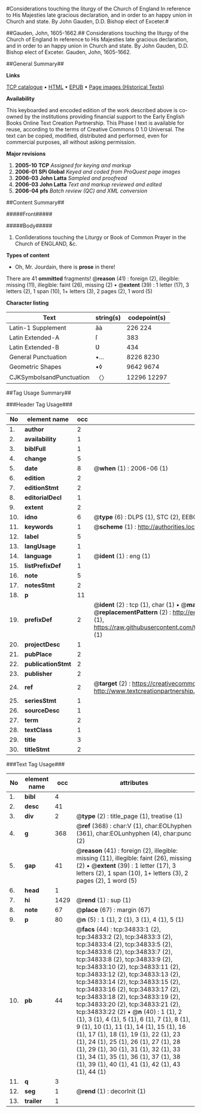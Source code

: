 #Considerations touching the liturgy of the Church of England In reference to His Majesties late gracious declaration, and in order to an happy union in Church and state. By John Gauden, D.D. Bishop elect of Exceter.#

##Gauden, John, 1605-1662.##
Considerations touching the liturgy of the Church of England In reference to His Majesties late gracious declaration, and in order to an happy union in Church and state. By John Gauden, D.D. Bishop elect of Exceter.
Gauden, John, 1605-1662.

##General Summary##

**Links**

[TCP catalogue](http://www.ota.ox.ac.uk/tcp/)  • 
[HTML](http://tei.it.ox.ac.uk/tcp/Texts-HTML/free/A42/A42477.html)  • 
[EPUB](http://tei.it.ox.ac.uk/tcp/Texts-EPUB/free/A42/A42477.epub) • 
[Page images (Historical Texts)](https://data.historicaltexts.jisc.ac.uk/view?pubId=eebo-99830382e&pageId=eebo-99830382e-34833-1)

**Availability**

This keyboarded and encoded edition of the
	       work described above is co-owned by the institutions
	       providing financial support to the Early English Books
	       Online Text Creation Partnership. This Phase I text is
	       available for reuse, according to the terms of Creative
	       Commons 0 1.0 Universal. The text can be copied,
	       modified, distributed and performed, even for
	       commercial purposes, all without asking permission.

**Major revisions**

1. __2005-10__ __TCP__ *Assigned for keying and markup*
1. __2006-01__ __SPi Global__ *Keyed and coded from ProQuest page images*
1. __2006-03__ __John Latta__ *Sampled and proofread*
1. __2006-03__ __John Latta__ *Text and markup reviewed and edited*
1. __2006-04__ __pfs__ *Batch review (QC) and XML conversion*

##Content Summary##

#####Front#####

#####Body#####

1. Conſiderations touching the Liturgy or Book of Common Prayer in the Church of ENGLAND, &c.

**Types of content**

  * Oh, Mr. Jourdain, there is **prose** in there!

There are 41 **ommitted** fragments! 
 @__reason__ (41) : foreign (2), illegible: missing (11), illegible: faint (26), missing (2)  •  @__extent__ (39) : 1 letter (17), 3 letters (2), 1 span (10), 1+ letters (3), 2 pages (2), 1 word (5)

**Character listing**


|Text|string(s)|codepoint(s)|
|---|---|---|
|Latin-1 Supplement|âà|226 224|
|Latin Extended-A|ſ|383|
|Latin Extended-B|Ʋ|434|
|General Punctuation|•…|8226 8230|
|Geometric Shapes|▪◊|9642 9674|
|CJKSymbolsandPunctuation|〈〉|12296 12297|

##Tag Usage Summary##

###Header Tag Usage###

|No|element name|occ|attributes|
|---|---|---|---|
|1.|__author__|2||
|2.|__availability__|1||
|3.|__biblFull__|1||
|4.|__change__|5||
|5.|__date__|8| @__when__ (1) : 2006-06 (1)|
|6.|__edition__|2||
|7.|__editionStmt__|2||
|8.|__editorialDecl__|1||
|9.|__extent__|2||
|10.|__idno__|6| @__type__ (6) : DLPS (1), STC (2), EEBO-CITATION (1), PROQUEST (1), VID (1)|
|11.|__keywords__|1| @__scheme__ (1) : http://authorities.loc.gov/ (1)|
|12.|__label__|5||
|13.|__langUsage__|1||
|14.|__language__|1| @__ident__ (1) : eng (1)|
|15.|__listPrefixDef__|1||
|16.|__note__|5||
|17.|__notesStmt__|2||
|18.|__p__|11||
|19.|__prefixDef__|2| @__ident__ (2) : tcp (1), char (1)  •  @__matchPattern__ (2) : ([0-9\-]+):([0-9IVX]+) (1), (.+) (1)  •  @__replacementPattern__ (2) : http://eebo.chadwyck.com/downloadtiff?vid=$1&page=$2 (1), https://raw.githubusercontent.com/textcreationpartnership/Texts/master/tcpchars.xml#$1 (1)|
|20.|__projectDesc__|1||
|21.|__pubPlace__|2||
|22.|__publicationStmt__|2||
|23.|__publisher__|2||
|24.|__ref__|2| @__target__ (2) : https://creativecommons.org/publicdomain/zero/1.0/ (1), http://www.textcreationpartnership.org/docs/. (1)|
|25.|__seriesStmt__|1||
|26.|__sourceDesc__|1||
|27.|__term__|2||
|28.|__textClass__|1||
|29.|__title__|3||
|30.|__titleStmt__|2||


###Text Tag Usage###

|No|element name|occ|attributes|
|---|---|---|---|
|1.|__bibl__|4||
|2.|__desc__|41||
|3.|__div__|2| @__type__ (2) : title_page (1), treatise (1)|
|4.|__g__|368| @__ref__ (368) : char:V (1), char:EOLhyphen (361), char:EOLunhyphen (4), char:punc (2)|
|5.|__gap__|41| @__reason__ (41) : foreign (2), illegible: missing (11), illegible: faint (26), missing (2)  •  @__extent__ (39) : 1 letter (17), 3 letters (2), 1 span (10), 1+ letters (3), 2 pages (2), 1 word (5)|
|6.|__head__|1||
|7.|__hi__|1429| @__rend__ (1) : sup (1)|
|8.|__note__|67| @__place__ (67) : margin (67)|
|9.|__p__|80| @__n__ (5) : 1 (1), 2 (1), 3 (1), 4 (1), 5 (1)|
|10.|__pb__|44| @__facs__ (44) : tcp:34833:1 (2), tcp:34833:2 (2), tcp:34833:3 (2), tcp:34833:4 (2), tcp:34833:5 (2), tcp:34833:6 (2), tcp:34833:7 (2), tcp:34833:8 (2), tcp:34833:9 (2), tcp:34833:10 (2), tcp:34833:11 (2), tcp:34833:12 (2), tcp:34833:13 (2), tcp:34833:14 (2), tcp:34833:15 (2), tcp:34833:16 (2), tcp:34833:17 (2), tcp:34833:18 (2), tcp:34833:19 (2), tcp:34833:20 (2), tcp:34833:21 (2), tcp:34833:22 (2)  •  @__n__ (40) : 1 (1), 2 (1), 3 (1), 4 (1), 5 (1), 6 (1), 7 (1), 8 (1), 9 (1), 10 (1), 11 (1), 14 (1), 15 (1), 16 (1), 17 (1), 18 (1), 19 (1), 22 (1), 23 (1), 24 (1), 25 (1), 26 (1), 27 (1), 28 (1), 29 (1), 30 (1), 31 (1), 32 (1), 33 (1), 34 (1), 35 (1), 36 (1), 37 (1), 38 (1), 39 (1), 40 (1), 41 (1), 42 (1), 43 (1), 44 (1)|
|11.|__q__|3||
|12.|__seg__|1| @__rend__ (1) : decorInit (1)|
|13.|__trailer__|1||
